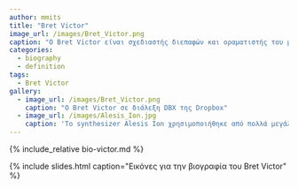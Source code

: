 ```yaml
---
author: mmits
title: "Bret Victor"
image_url: /images/Bret_Victor.png
caption: "Ο Bret Victor είναι σχεδιαστής διεπαφών και οραματιστής του μέλλοντος της τεχνολογίας"
categories:
  - biography
  - definition
tags:
  - Bret Victor
gallery:
  - image_url: /images/Bret_Victor.png
    caption: "Ο Bret Victor σε διάλεξη DBX της Dropbox"
  - image_url: /images/Alesis_Ion.jpg
    caption: 'Το synthesizer Alesis Ion χρησιμοποιήθηκε από πολλά μεγάλα ονόματα της μουσικής σκηνής όπως το συγκρότημα The Killers και ο συνθέτης μουσικής για ταινίες Hanz Zimmer.'
---
```


{% include_relative bio-victor.md %}

{% include slides.html caption="Εικόνες για την βιογραφία του Bret Victor" %}
